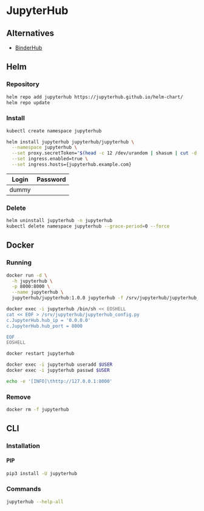 # JupyterHub

## Alternatives

- [BinderHub](/binderhub.md)

## Helm

### Repository

```sh
helm repo add jupyterhub https://jupyterhub.github.io/helm-chart/
helm repo update
```

### Install

```sh
kubectl create namespace jupyterhub
```

```sh
helm install jupyterhub jupyterhub/jupyterhub \
  --namespace jupyterhub \
  --set proxy.secretToken="$(head -c 12 /dev/urandom | shasum | cut -d ' ' -f 1)" \
  --set ingress.enabled=true \
  --set ingress.hosts={jupyterhub.example.com}
```

| Login | Password |
| --- | --- |
| dummy | |

### Delete

```sh
helm uninstall jupyterhub -n jupyterhub
kubectl delete namespace jupyterhub --grace-period=0 --force
```

## Docker

### Running

```sh
docker run -d \
  -h jupyterhub \
  -p 8000:8000 \
  --name jupyterhub \
  jupyterhub/jupyterhub:1.0.0 jupyterhub -f /srv/jupyterhub/jupyterhub_config.py
```

```sh
docker exec -i jupyterhub /bin/sh << EOSHELL
cat << EOF > /srv/jupyterhub/jupyterhub_config.py
c.JupyterHub.hub_ip = '0.0.0.0'
c.JupyterHub.hub_port = 8000

EOF
EOSHELL
```

```sh
docker restart jupyterhub
```

```sh
docker exec -i jupyterhub useradd $USER
docker exec -i jupyterhub passwd $USER
```

```sh
echo -e '[INFO]\thttp://127.0.0.1:8000'
```

### Remove

```sh
docker rm -f jupyterhub
```

## CLI

### Installation

#### PIP

```sh
pip3 install -U jupyterhub
```

### Commands

```sh
jupyterhub --help-all
```
